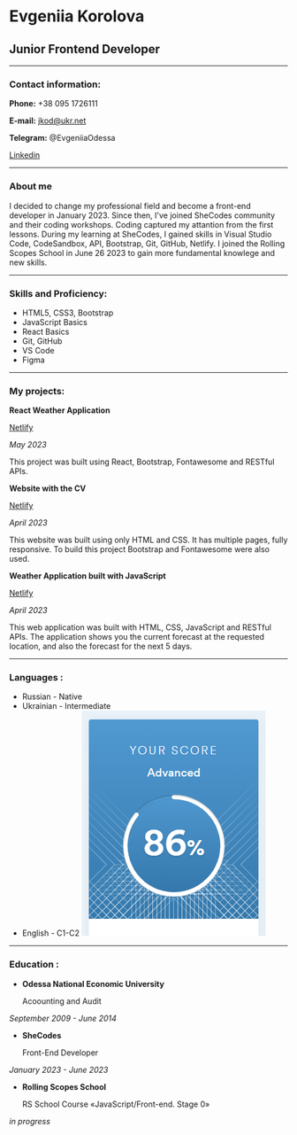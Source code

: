 # Evgeniia Korolova


## Junior Frontend Developer


*******


### Contact information:

__Phone:__ +38 095 1726111



__E-mail:__ jkod@ukr.net



__Telegram:__ @EvgeniiaOdessa


[Linkedin](https://www.linkedin.com/in/evgeniia-korolova-9923aa274?lipi=urn%3Ali%3Apage%3Ad_flagship3_profile_view_base_contact_details%3BwP3GvSo7SzugdrNKSJnwzA%3D%3D)


______

### About me


I decided to change my professional field and become a front-end developer in January 2023. Since then, I've joined SheCodes community and their coding workshops. Coding captured my attantion from the first lessons. During my learning at SheCodes, I gained skills in Visual Studio Code, CodeSandbox, API, Bootstrap, Git, GitHub, Netlify. 
I joined the Rolling Scopes School in June 26 2023 to gain more fundamental knowlege and new skills.

___
### Skills and Proficiency:


* HTML5, CSS3, Bootstrap
* JavaScript Basics
* React Basics
* Git, GitHub
* VS Code
* Figma


______


### My projects:



__React Weather Application__


[Netlify](https://github.com/evgeniia-korolova/react-weather-app)


_May 2023_


This project was built using React, Bootstrap, Fontawesome and RESTful APIs.


__Website with the CV__


[Netlify](https://fanciful-frangollo-dcc140.netlify.app)


_April 2023_



This website was built using only HTML and CSS. It has multiple pages, fully responsive. To build this project Bootstrap and Fontawesome were also used.


__Weather Application built with JavaScript__


[Netlify](https://unrivaled-sawine-4047c2.netlify.app/)


_April 2023_



This web application was built with HTML, CSS, JavaScript and RESTful APIs. The application shows you the current forecast at the requested location, and also the forecast for the next 5 days.


___



### Languages :

* Russian - Native
* Ukrainian - Intermediate
* English - C1-C2
![EF SET](./img/english_level.png)

___

### Education :
* __Odessa National Economic University__

    Acoounting and Audit


_September 2009 - June 2014_

* __SheCodes__

    Front-End Developer


_January 2023 - June 2023_

* __Rolling Scopes School__


    RS School Course «JavaScript/Front-end. Stage 0» 


_in progress_
